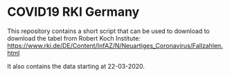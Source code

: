 # COVID19 RKI Germany

This repository contains a short script that can be used to download to download the tabel from Robert Koch Institute:
  https://www.rki.de/DE/Content/InfAZ/N/Neuartiges_Coronavirus/Fallzahlen.html

It also contains the data starting at 22-03-2020.
